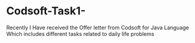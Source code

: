 # Codsoft-Task1-
Recently I Have received the Offer letter from Codsoft for Java Language Which includes different tasks related to daily life problems
